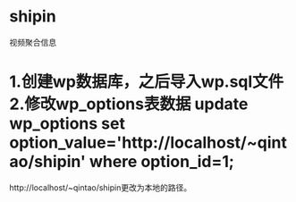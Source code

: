 shipin
======

视频聚合信息


1.创建wp数据库，之后导入wp.sql文件
2.修改wp_options表数据
update wp_options set option_value='http://localhost/~qintao/shipin' where option_id=1;
======
http://localhost/~qintao/shipin更改为本地的路径。

